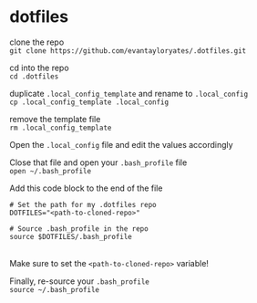 # dotfiles

clone the repo<br>
`git clone https://github.com/evantayloryates/.dotfiles.git`

cd into the repo<br>
`cd .dotfiles`

duplicate `.local_config_template` and rename to `.local_config`<br>
`cp .local_config_template .local_config`

remove the template file<br>
`rm .local_config_template`

Open the `.local_config` file and edit the values accordingly<br>

Close that file and open your `.bash_profile` file<br>
`open ~/.bash_profile`

Add this code block to the end of the file<br>
```
# Set the path for my .dotfiles repo
DOTFILES="<path-to-cloned-repo>"

# Source .bash_profile in the repo
source $DOTFILES/.bash_profile
```
<br>Make sure to set the `<path-to-cloned-repo>` variable!

Finally, re-source your `.bash_profile`<br>
`source ~/.bash_profile`
